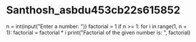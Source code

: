 # Santhosh_asbdu453cb22s615852
n = int(input("Enter a number: "))
factorial = 1
if n >= 1:
  for i in range(1, n + 1):
    factorial = factorial * i
print("Factorial of the given number is: ", factorial)

